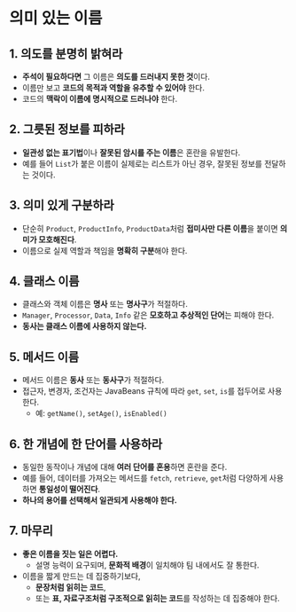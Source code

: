 # 의미 있는 이름

## 1. 의도를 분명히 밝혀라

- **주석이 필요하다면** 그 이름은 **의도를 드러내지 못한 것**이다.
- 이름만 보고 **코드의 목적과 역할을 유추할 수 있어야** 한다.
- 코드의 **맥락이 이름에 명시적으로 드러나야** 한다.

## 2. 그릇된 정보를 피하라

- **일관성 없는 표기법**이나 **잘못된 암시를 주는 이름**은 혼란을 유발한다.
- 예를 들어 `List`가 붙은 이름이 실제로는 리스트가 아닌 경우, 잘못된 정보를 전달하는 것이다.

## 3. 의미 있게 구분하라

- 단순히 `Product`, `ProductInfo`, `ProductData`처럼 **접미사만 다른 이름**을 붙이면 **의미가 모호해진다**.
- 이름으로 실제 역할과 책임을 **명확히 구분**해야 한다.

## 4. 클래스 이름

- 클래스와 객체 이름은 **명사** 또는 **명사구**가 적절하다.
- `Manager`, `Processor`, `Data`, `Info` 같은 **모호하고 추상적인 단어**는 피해야 한다.
- **동사는 클래스 이름에 사용하지 않는다.**

## 5. 메서드 이름

- 메서드 이름은 **동사** 또는 **동사구**가 적절하다.
- 접근자, 변경자, 조건자는 JavaBeans 규칙에 따라 `get`, `set`, `is`를 접두어로 사용한다.
  - 예: `getName()`, `setAge()`, `isEnabled()`

## 6. 한 개념에 한 단어를 사용하라

- 동일한 동작이나 개념에 대해 **여러 단어를 혼용**하면 혼란을 준다.
- 예를 들어, 데이터를 가져오는 메서드를 `fetch`, `retrieve`, `get`처럼 다양하게 사용하면 **통일성이 떨어진다**.
- **하나의 용어를 선택해서 일관되게 사용해야 한다.**

## 7. 마무리

- **좋은 이름을 짓는 일은 어렵다.**
  - 설명 능력이 요구되며, **문화적 배경**이 일치해야 팀 내에서도 잘 통한다.
- 이름을 짧게 만드는 데 집중하기보다,
  - **문장처럼 읽히는 코드**,
  - 또는 **표, 자료구조처럼 구조적으로 읽히는 코드**를 작성하는 데 집중해야 한다.
